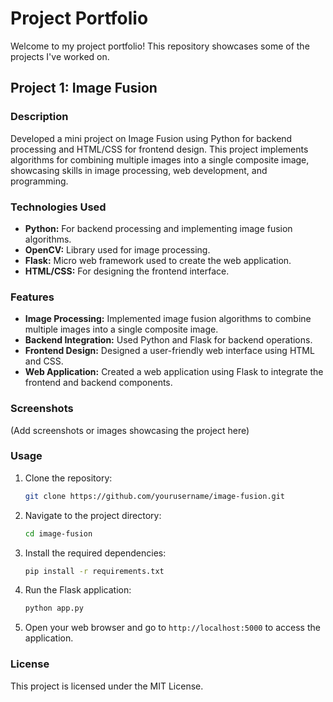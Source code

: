# Project Portfolio
Welcome to my project portfolio! This repository showcases some of the projects I've worked on.

## Project 1: Image Fusion
### Description
Developed a mini project on Image Fusion using Python for backend processing and HTML/CSS for frontend design. This project implements algorithms for combining multiple images into a single composite image, showcasing skills in image processing, web development, and programming.

### Technologies Used
- **Python:** For backend processing and implementing image fusion algorithms.
- **OpenCV:** Library used for image processing.
- **Flask:** Micro web framework used to create the web application.
- **HTML/CSS:** For designing the frontend interface.

### Features
- **Image Processing:** Implemented image fusion algorithms to combine multiple images into a single composite image.
- **Backend Integration:** Used Python and Flask for backend operations.
- **Frontend Design:** Designed a user-friendly web interface using HTML and CSS.
- **Web Application:** Created a web application using Flask to integrate the frontend and backend components.

### Screenshots
(Add screenshots or images showcasing the project here)

### Usage
1. Clone the repository:
    ```bash
    git clone https://github.com/yourusername/image-fusion.git
    ```
2. Navigate to the project directory:
    ```bash
    cd image-fusion
    ```
3. Install the required dependencies:
    ```bash
    pip install -r requirements.txt
    ```
4. Run the Flask application:
    ```bash
    python app.py
    ```
5. Open your web browser and go to `http://localhost:5000` to access the application.

### License
This project is licensed under the MIT License.
